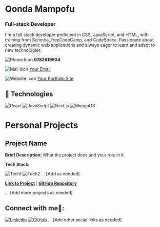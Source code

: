 # Qonda Mampofu
### Full-stack Developer

I'm a full stack developer proficient in CSS, JavaScript, and HTML, with training from Scrimba, freeCodeCamp, and CodeSpace. Passionate about creating dynamic web applications and always eager to learn and adapt to new technologies.

![Phone Icon](https://img.icons8.com/ios-filled/20/000000/phone.png) **0782619934**

![Mail Icon](https://img.icons8.com/ios-glyphs/20/000000/new-post.png) [Your Email](mailto:mampofuq@gmail.com)

![Website Icon](https://img.icons8.com/external-anggara-basic-outline-anggara-putra/20/000000/external-website-ui-basic-anggara-basic-outline-anggara-putra.png) [Your Portfolio Site](https://sunny-cat-6aa96e.netlify.app/)

## 👾 Technologies

![React](https://img.shields.io/badge/react-%2320232a.svg?style=for-the-badge&logo=react&logoColor=%2361DAFB)
![JavaScript](https://img.shields.io/badge/javascript-%23323330.svg?style=for-the-badge&logo=javascript&logoColor=%23F7DF1E)
![Next.js](https://img.shields.io/badge/Next-black?style=for-the-badge&logo=next.js&logoColor=white)
![MongoDB](https://img.shields.io/badge/MongoDB-%234ea94b.svg?style=for-the-badge&logo=mongodb&logoColor=white)

# Personal Projects

## Project Name
**Brief Description:** What the project does and your role in it.

**Tech Stack:** 

![Tech1](https://github.com/Qonda3/SDF_Portfolio_Piece_QONMAM343_WFC2401_QondaMampofu_SDF11-main)
![Tech2](Badge-URL)
... [Add as needed]

**[Link to Project](URL)** | **[GitHub Repository](URL)**

... [Add more projects as needed]

## Connect with me🤝:

[![Linkedin](https://img.shields.io/badge/LinkedIn-0077B5?style=for-the-badge&logo=linkedin&logoColor=white)](https://www.linkedin.com/in/username/)
[![GitHub](https://img.shields.io/badge/github-%23121011.svg?style=for-the-badge&logo=github&logoColor=white)](https://github.com/Qonda3)
... [Add other social links as needed]
